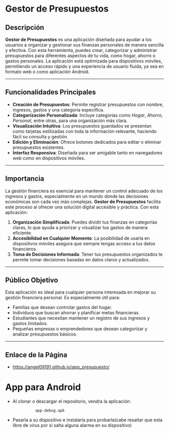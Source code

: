 # Gestor de Presupuestos

## Descripción

**Gestor de Presupuestos** es una aplicación diseñada para ayudar a los usuarios a organizar y gestionar sus finanzas personales de manera sencilla y efectiva. Con esta herramienta, puedes crear, categorizar y administrar presupuestos para diferentes aspectos de tu vida, como hogar, ahorro o gastos personales. La aplicación está optimizada para dispositivos móviles, permitiendo un acceso rápido y una experiencia de usuario fluida, ya sea en formato web o como aplicación Android.

---

## Funcionalidades Principales

- **Creación de Presupuestos**: Permite registrar presupuestos con nombre, ingresos, gastos y una categoría específica.
- **Categorización Personalizada**: Incluye categorías como *Hogar*, *Ahorro*, *Personal*, entre otras, para una organización más clara.
- **Visualización Intuitiva**: Los presupuestos guardados se presentan como tarjetas estilizadas con toda la información relevante, haciendo fácil su consulta y gestión.
- **Edición y Eliminación**: Ofrece botones dedicados para editar o eliminar presupuestos existentes.
- **Interfaz Responsiva**: Diseñada para ser amigable tanto en navegadores web como en dispositivos móviles.

---

## Importancia

La gestión financiera es esencial para mantener un control adecuado de los ingresos y gastos, especialmente en un mundo donde las decisiones económicas son cada vez más complejas. **Gestor de Presupuestos** facilita este proceso al ofrecer una solución digital accesible y práctica. Con esta aplicación:

1. **Organización Simplificada**: Puedes dividir tus finanzas en categorías claras, lo que ayuda a priorizar y visualizar tus gastos de manera eficiente.
2. **Accesibilidad en Cualquier Momento**: La posibilidad de usarla en dispositivos móviles asegura que siempre tengas acceso a tus datos financieros.
3. **Toma de Decisiones Informada**: Tener tus presupuestos organizados te permite tomar decisiones basadas en datos claros y actualizados.

---

## Público Objetivo

Esta aplicación es ideal para cualquier persona interesada en mejorar su gestión financiera personal. Es especialmente útil para:
- Familias que desean controlar gastos del hogar.
- Individuos que buscan ahorrar y planificar metas financieras.
- Estudiantes que necesitan mantener un registro de sus ingresos y gastos limitados.
- Pequeñas empresas o emprendedores que desean categorizar y analizar presupuestos básicos.

---

## Enlace de la Página

- https://angel09191.github.io/app_presupuesto/

# App para Android

- Al clonar o descargar el repositorio, vendra la aplicación:

                app-debug.apk

- Pasarla a su dispositivo e instalarla para probarla(cabe resaltar que esta libre de virus por si salta alguna alarma en su dispositivo)